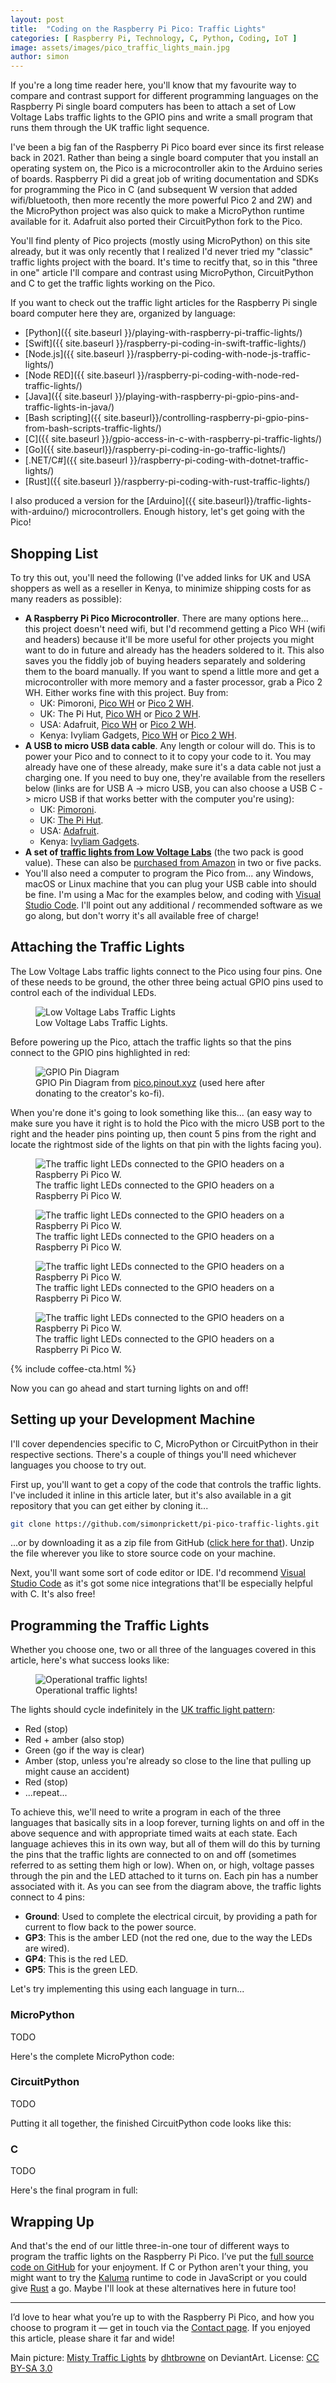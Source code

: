 ```yaml
---
layout: post
title:  "Coding on the Raspberry Pi Pico: Traffic Lights"
categories: [ Raspberry Pi, Technology, C, Python, Coding, IoT ]
image: assets/images/pico_traffic_lights_main.jpg
author: simon
---
```

If you're a long time reader here, you'll know that my favourite way to compare and contrast support for different programming languages on the Raspberry Pi single board computers has been to attach a set of Low Voltage Labs traffic lights to the GPIO pins and write a small program that runs them through the UK traffic light sequence.

I've been a big fan of the Raspberry Pi Pico board ever since its first release back in 2021.  Rather than being a single board computer that you install an operating system on, the Pico is a microcontroller akin to the Arduino series of boards.  Raspberry Pi did a great job of writing documentation and SDKs for programming the Pico in C (and subsequent W version that added wifi/bluetooth, then more recently the more powerful Pico 2 and 2W) and the MicroPython project was also quick to make a MicroPython runtime available for it.  Adafruit also ported their CircuitPython fork to the Pico.  

You'll find plenty of Pico projects (mostly using MicroPython) on this site already, but it was only recently that I realized I'd never tried my "classic" traffic lights project with the board.  It's time to recitfy that, so in this "three in one" article I'll compare and contrast using MicroPython, CircuitPython and C to get the traffic lights working on the Pico.

If you want to check out the traffic light articles for the Raspberry Pi single board computer here they are, organized by language:

* [Python]({{ site.baseurl }}/playing-with-raspberry-pi-traffic-lights/)
* [Swift]({{ site.baseurl }}/raspberry-pi-coding-in-swift-traffic-lights/)
* [Node.js]({{ site.baseurl }}/raspberry-pi-coding-with-node-js-traffic-lights/)
* [Node RED]({{ site.baseurl }}/raspberry-pi-coding-with-node-red-traffic-lights/)
* [Java]({{ site.baseurl }}/playing-with-raspberry-pi-gpio-pins-and-traffic-lights-in-java/)
* [Bash scripting]({{ site.baseurl}}/controlling-raspberry-pi-gpio-pins-from-bash-scripts-traffic-lights/)
* [C]({{ site.baseurl }}/gpio-access-in-c-with-raspberry-pi-traffic-lights/)
* [Go]({{ site.baseurl}}/raspberry-pi-coding-in-go-traffic-lights/) 
* [.NET/C#]({{ site.baseurl }}/raspberry-pi-coding-with-dotnet-traffic-lights/)
* [Rust]({{ site.baseurl }}/raspberry-pi-coding-with-rust-traffic-lights/)

I also produced a version for the [Arduino]({{ site.baseurl}}/traffic-lights-with-arduino/) microcontrollers.  Enough history, let's get going with the Pico!

## Shopping List

To try this out, you'll need the following (I've added links for UK and USA shoppers as well as a reseller in Kenya, to minimize shipping costs for as many readers as possible):

* **A Raspberry Pi Pico Microcontroller**. There are many options here... this project doesn't need wifi, but I'd recommend getting a Pico WH (wifi and headers) because it'll be more useful for other projects you might want to do in future and already has the headers soldered to it. This also saves you the fiddly job of buying headers separately and soldering them to the board manually.  If you want to spend a little more and get a microcontroller with more memory and a faster processor, grab a Pico 2 WH. Either works fine with this project. Buy from:
  * UK: Pimoroni, [Pico WH](https://shop.pimoroni.com/products/raspberry-pi-pico-w?variant=40059369652307) or [Pico 2 WH](https://shop.pimoroni.com/products/raspberry-pi-pico-2-w?variant=54852253024635).
  * UK: The Pi Hut, [Pico WH](https://thepihut.com/products/raspberry-pi-pico-w?variant=41952994787523) or [Pico 2 WH](https://thepihut.com/products/raspberry-pi-pico-2-w?variant=54063378760065).
  * USA: Adafruit, [Pico WH](https://www.adafruit.com/product/5544) or [Pico 2 WH](https://www.adafruit.com/product/6315).
  * Kenya: Ivyliam Gadgets, [Pico WH]() or [Pico 2 WH]().
* **A USB to micro USB data cable**. Any length or colour will do. This is to power your Pico and to connect to it to copy your code to it.  You may already have one of these already, make sure it's a data cable not just a charging one.  If you need to buy one, they're available from the resellers below (links are for USB A -> micro USB, you can also choose a USB C -> micro USB if that works better with the computer you're using):
  * UK: [Pimoroni](https://shop.pimoroni.com/products/usb-a-to-microb-cable-black?variant=31241639562).
  * UK: [The Pi Hut](https://thepihut.com/products/usb-to-micro-usb-cable-0-5m?variant=37979679293635).
  * USA: [Adafruit](https://www.adafruit.com/product/592).
  * Kenya: [Ivyliam Gadgets](https://shop.ivyliam.com/product/usb-a-to-micro-usb-cable/).
* **A set of [traffic lights from Low Voltage Labs](http://lowvoltagelabs.com/products/pi-traffic/)** (the two pack is good value).  These can also be [purchased from Amazon](https://a.co/d/aZspNII) in two or five packs.
* You'll also need a computer to program the Pico from... any Windows, macOS or Linux machine that you can plug your USB cable into should be fine.  I'm using a Mac for the examples below, and coding with [Visual Studio Code](https://code.visualstudio.com/).  I'll point out any additional / recommended software as we go along, but don't worry it's all available free of charge!

## Attaching the Traffic Lights

The Low Voltage Labs traffic lights connect to the Pico using four pins. One of these needs to be ground, the other three being actual GPIO pins used to control each of the individual LEDs.

<figure class="figure">
  <img src="{{ site.baseurl }}/assets/images/pico_traffic_lights_stock.jpg" class="figure-img img-fluid" alt="Low Voltage Labs Traffic Lights">
  <figcaption class="figure-caption text-center">Low Voltage Labs Traffic Lights.</figcaption>
</figure>

Before powering up the Pico, attach the traffic lights so that the pins connect to the GPIO pins highlighted in red:

<figure class="figure">
  <img src="{{ site.baseurl }}/assets/images/pico_traffic_lights_pico_pinout.png" class="figure-img img-fluid" alt="GPIO Pin Diagram">
  <figcaption class="figure-caption text-center">GPIO Pin Diagram from <a href="https://pico.pinout.xyz/" target="_blank">pico.pinout.xyz</a> (used here after donating to the creator's ko-fi).</figcaption>
</figure>

When you're done it's going to look something like this... (an easy way to make sure you have it right is to hold the Pico with the micro USB port to the right and the header pins pointing up, then count 5 pins from the right and locate the rightmost side of the lights on that pin with the lights facing you).

<div class="slick-carousel">
    <div>
        <figure class="figure">
        <img src="{{ site.baseurl }}/assets/images/pico_traffic_lights_hardware_1.jpg" class="figure-img img-fluid" alt="The traffic light LEDs connected to the GPIO headers on a Raspberry Pi Pico W.">
        <figcaption class="figure-caption text-center">The traffic light LEDs connected to the GPIO headers on a Raspberry Pi Pico W.</figcaption>
        </figure>
    </div>
    <div>
        <figure class="figure">
        <img src="{{ site.baseurl }}/assets/images/pico_traffic_lights_hardware_2.jpg" class="figure-img img-fluid" alt="The traffic light LEDs connected to the GPIO headers on a Raspberry Pi Pico W.">
        <figcaption class="figure-caption text-center">The traffic light LEDs connected to the GPIO headers on a Raspberry Pi Pico W.</figcaption>
        </figure>
    </div>
    <div>
        <figure class="figure">
        <img src="{{ site.baseurl }}/assets/images/pico_traffic_lights_hardware_3.jpg" class="figure-img img-fluid" alt="The traffic light LEDs connected to the GPIO headers on a Raspberry Pi Pico W.">
        <figcaption class="figure-caption text-center">The traffic light LEDs connected to the GPIO headers on a Raspberry Pi Pico W.</figcaption>
        </figure>
    </div>
    <div>
        <figure class="figure">
        <img src="{{ site.baseurl }}/assets/images/pico_traffic_lights_hardware_4.jpg" class="figure-img img-fluid" alt="The traffic light LEDs connected to the GPIO headers on a Raspberry Pi Pico W.">
        <figcaption class="figure-caption text-center">The traffic light LEDs connected to the GPIO headers on a Raspberry Pi Pico W.</figcaption>
        </figure>
    </div>
</div>

{% include coffee-cta.html %}

Now you can go ahead and start turning lights on and off!

## Setting up your Development Machine

I'll cover dependencies specific to C, MicroPython or CircuitPython in their respective sections.  There's a couple of things you'll need whichever languages you choose to try out.

First up, you'll want to get a copy of the code that controls the traffic lights.  I've included it inline in this article later, but it's also available in a git repository that you can get either by cloning it...

```bash
git clone https://github.com/simonprickett/pi-pico-traffic-lights.git
```

...or by downloading it as a zip file from GitHub ([click here for that](https://github.com/simonprickett/pi-pico-traffic-lights/archive/refs/heads/main.zip)).  Unzip the file wherever you like to store source code on your machine.

Next, you'll want some sort of code editor or IDE.  I'd recommend [Visual Studio Code](https://code.visualstudio.com/) as it's got some nice integrations that'll be especially helpful with C.  It's also free!

## Programming the Traffic Lights

Whether you choose one, two or all three of the languages covered in this article, here's what success looks like:

<figure class="figure">
  <img src="{{ site.baseurl }}/assets/images/pico_traffic_lights_lights_working.gif" class="figure-img img-fluid" alt="Operational traffic lights!">
  <figcaption class="figure-caption text-center">Operational traffic lights!</figcaption>
</figure>

The lights should cycle indefinitely in the [UK traffic light pattern](https://www.gov.uk/guidance/the-highway-code/light-signals-controlling-traffic):

* Red (stop)
* Red + amber (also stop)
* Green (go if the way is clear)
* Amber (stop, unless you're already so close to the line that pulling up might cause an accident)
* Red (stop)
* ...repeat...

To achieve this, we'll need to write a program in each of the three languages that basically sits in a loop forever, turning lights on and off in the above sequence and with appropriate timed waits at each state.  Each language achieves this in its own way, but all of them will do this by turning the pins that the traffic lights are connected to on and off (sometimes referred to as setting them high or low).  When on, or high, voltage passes through the pin and the LED attached to it turns on.  Each pin has a number associated with it.  As you can see from the diagram above, the traffic lights connect to 4 pins:

* **Ground**: Used to complete the electrical circuit, by providing a path for current to flow back to the power source.
* **GP3**: This is the amber LED (not the red one, due to the way the LEDs are wired).
* **GP4**: This is the red LED.
* **GP5**: This is the green LED.

Let's try implementing this using each language in turn...

### MicroPython

TODO

Here's the complete MicroPython code:

<script src="https://gist.github.com/simonprickett/17dfc46c0ee8d497ef1bd228a606608b.js"></script>

### CircuitPython

TODO

Putting it all together, the finished CircuitPython code looks like this:

<script src="https://gist.github.com/simonprickett/fa6ffc704be7110543cb816818e54a41.js"></script>

### C

TODO

Here's the final program in full:

<script src="https://gist.github.com/simonprickett/e29bf25d7a5a556227221b9b6628b1f4.js"></script>

## Wrapping Up

And that's the end of our little three-in-one tour of different ways to program the traffic lights on the Raspberry Pi Pico.  I’ve put the [full source code on GitHub](https://github.com/simonprickett/pi-pico-traffic-lights) for your enjoyment.  If C or Python aren't your thing, you might want to try the [Kaluma](https://kalumajs.org/) runtime to code in JavaScript or you could give [Rust](https://www.raspberrypi.com/news/rust-on-rp2350/) a go.  Maybe I'll look at these alternatives here in future too!

---

I’d love to hear what you’re up to with the Raspberry Pi Pico, and how you choose to program it — get in touch via the [Contact page](https://simonprickett.dev/contact/). If you enjoyed this article, please share it far and wide!

Main picture: [Misty Traffic Lights](https://www.deviantart.com/dhtbrowne/art/Misty-traffic-lights-149851701) by [dhtbrowne](https://www.deviantart.com/dhtbrowne) on DeviantArt. License: [CC BY-SA 3.0](https://creativecommons.org/licenses/by-sa/3.0/)